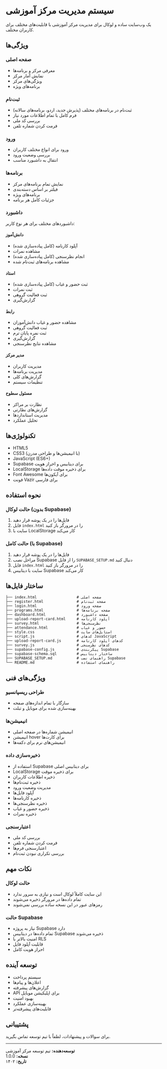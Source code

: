 # سیستم مدیریت مرکز آموزشی

یک وب‌سایت ساده و لوکال برای مدیریت مرکز آموزشی با قابلیت‌های مختلف برای کاربران مختلف.

## ویژگی‌ها

### صفحه اصلی
- معرفی مرکز و برنامه‌ها
- نمایش آمار مرکز
- ویژگی‌های مرکز
- برنامه‌های ویژه

### ثبت‌نام
- ثبت‌نام در برنامه‌های مختلف (پذیرش جدید، اردو، برنامه‌های سالانه)
- فرم کامل با تمام اطلاعات مورد نیاز
- بررسی کد ملی
- فرمت کردن شماره تلفن

### ورود
- ورود برای انواع مختلف کاربران
- بررسی وضعیت ورود
- انتقال به داشبورد مناسب

### برنامه‌ها
- نمایش تمام برنامه‌های مرکز
- فیلتر بر اساس دسته‌بندی
- برنامه‌های ویژه
- جزئیات کامل هر برنامه

### داشبورد
داشبوردهای مختلف برای هر نوع کاربر:

#### دانش‌آموز
- آپلود کارنامه (کامل پیاده‌سازی شده)
- مشاهده نمرات
- انجام نظرسنجی (کامل پیاده‌سازی شده)
- مشاهده برنامه‌های ثبت‌نام شده

#### استاد
- ثبت حضور و غیاب (کامل پیاده‌سازی شده)
- ثبت نمرات
- ثبت فعالیت گروهی
- گزارش‌گیری

#### رابط
- مشاهده حضور و غیاب دانش‌آموزان
- ثبت فعالیت گروهی
- ثبت نمره پایان ترم
- گزارش‌گیری
- مشاهده نتایج نظرسنجی

#### مدیر مرکز
- مدیریت کاربران
- مدیریت برنامه‌ها
- گزارش‌های کلی
- تنظیمات سیستم

#### مسئول سطوح
- نظارت بر مراکز
- گزارش‌های نظارتی
- مدیریت استانداردها
- تحلیل عملکرد

## تکنولوژی‌ها

- HTML5
- CSS3 (با انیمیشن‌ها و طراحی مدرن)
- JavaScript (ES6+)
- Supabase برای دیتابیس و احراز هویت
- LocalStorage برای ذخیره موقت داده‌ها
- Font Awesome برای آیکون‌ها
- فونت Vazir برای فارسی

## نحوه استفاده

### حالت لوکال (بدون Supabase)
1. فایل‌ها را در یک پوشه قرار دهید
2. فایل `index.html` را در مرورگر باز کنید
3. سایت با LocalStorage کار می‌کند

### حالت کامل (با Supabase)
1. فایل‌ها را در یک پوشه قرار دهید
2. مراحل نصب Supabase را از فایل `SUPABASE_SETUP.md` دنبال کنید
3. فایل `index.html` را در مرورگر باز کنید
4. سایت با دیتابیس Supabase کار می‌کند

## ساختار فایل‌ها

```
├── index.html                  # صفحه اصلی
├── register.html               # صفحه ثبت‌نام
├── login.html                  # صفحه ورود
├── programs.html               # صفحه برنامه‌ها
├── dashboard.html              # صفحه داشبورد
├── upload-report-card.html     # آپلود کارنامه
├── survey.html                 # نظرسنجی‌ها
├── attendance.html             # حضور و غیاب
├── style.css                   # استایل‌های سایت
├── script.js                   # کدهای JavaScript
├── upload-report-card.js       # کدهای آپلود کارنامه
├── survey.js                   # کدهای نظرسنجی
├── supabase-config.js          # پیکربندی Supabase
├── supabase-schema.sql         # ساختار دیتابیس
├── SUPABASE_SETUP.md           # راهنمای نصب Supabase
└── README.md                   # راهنمای استفاده
```

## ویژگی‌های فنی

### طراحی ریسپانسیو
- سازگار با تمام اندازه‌های صفحه
- بهینه‌سازی شده برای موبایل و تبلت

### انیمیشن‌ها
- انیمیشن شماره‌ها در صفحه اصلی
- انیمیشن hover برای کارت‌ها
- انیمیشن‌های نرم برای دکمه‌ها

### ذخیره‌سازی داده
- استفاده از Supabase برای دیتابیس اصلی
- LocalStorage برای ذخیره موقت
- ذخیره اطلاعات کاربران
- ذخیره ثبت‌نام‌ها
- مدیریت وضعیت ورود
- آپلود فایل‌ها
- ذخیره کارنامه‌ها
- ذخیره نظرسنجی‌ها
- ذخیره حضور و غیاب
- ذخیره نمرات

### اعتبارسنجی
- بررسی کد ملی
- فرمت کردن شماره تلفن
- اعتبارسنجی فرم‌ها
- بررسی تکراری نبودن ثبت‌نام

## نکات مهم

### حالت لوکال
- این سایت کاملاً لوکال است و نیازی به سرور ندارد
- تمام داده‌ها در مرورگر ذخیره می‌شوند
- رمزهای عبور در این نسخه ساده بررسی نمی‌شوند

### حالت Supabase
- نیاز به پروژه Supabase دارد
- تمام داده‌ها در دیتابیس Supabase ذخیره می‌شوند
- امنیت بالاتر با RLS
- قابلیت آپلود فایل
- احراز هویت کامل

## توسعه آینده

- سیستم پرداخت
- اعلان‌ها و پیام‌ها
- گزارش‌های پیشرفته
- API برای اپلیکیشن موبایل
- بهبود امنیت
- بهینه‌سازی عملکرد
- قابلیت‌های پیشرفته‌تر

## پشتیبانی

برای سوالات و پیشنهادات، لطفاً با تیم توسعه تماس بگیرید.

---

**توسعه‌دهنده:** تیم توسعه مرکز آموزشی  
**نسخه:** 1.0.0  
**تاریخ:** ۱۴۰۲